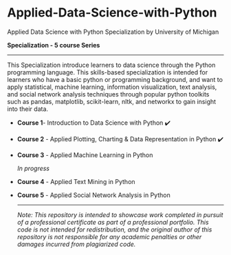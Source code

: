 # Applied-Data-Science-with-Python
Applied Data Science with Python Specialization by University of Michigan

__Specialization - 5 course Series__

***

This Specialization introduce learners to data science through the Python programming language. This skills-based specialization is intended for learners who have a basic python or programming background, and want to apply statistical, machine learning, information visualization, text analysis, and social network analysis techniques through popular python toolkits such as pandas, matplotlib, scikit-learn, nltk, and networkx to gain insight into their data.

- __Course 1__- Introduction to Data Science with Python :heavy_check_mark:

- __Course 2__ - Applied Plotting, Charting & Data Representation in Python :heavy_check_mark:
  
- __Course 3__ - Applied Machine Learning in Python

   _In progress_
  
- __Course 4__ - Applied Text Mining in Python
  
- __Course 5__ - Applied Social Network Analysis in Python

  ***

  _Note: This repository is intended to showcase work completed in pursuit of a professional certificate as part of a professional portfolio. This code is not intended for redistribution, and the original author of this repository is not responsible for any academic penalties or other damages incurred from plagiarized code._
